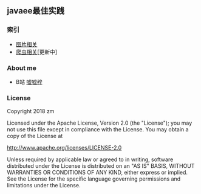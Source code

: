 ## javaee最佳实践


### 索引
* [图片相关](https://github.com/XuWuDeAi/zmservice/blob/master/src/java/controller/ImgController.java)
* [爬虫相关](https://github.com/XuWuDeAi/zmservice/blob/master/src/java/controller/ReptileControl.java)[更新中]


### About me
* B站 [嘘嘘梓](https://space.bilibili.com/134566397/#/)

### License
 Copyright 2018 zm

 Licensed under the Apache License, Version 2.0 (the "License"); you may not use this file except in compliance with the License. You may obtain a copy of the License at

 http://www.apache.org/licenses/LICENSE-2.0

 Unless required by applicable law or agreed to in writing, software distributed under the License is distributed on an "AS IS" BASIS, WITHOUT WARRANTIES OR CONDITIONS OF ANY KIND, either express or implied. See the License for the specific language governing permissions and limitations under the License.
